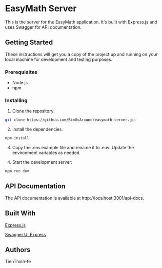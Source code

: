 # EasyMath Server

This is the server for the EasyMath application. It's built with Express.js and uses Swagger for API documentation.

## Getting Started

These instructions will get you a copy of the project up and running on your local machine for development and testing purposes.

### Prerequisites

- Node.js
- npm

### Installing

1. Clone the repository:

```sh
git clone https://github.com/BimGoAround/easymath-server.git
```

2. Install the dependencies:

```sh
npm install
```

3. Copy the .env.example file and rename it to .env. Update the environment variables as needed.

4. Start the development server:

```sh
npm run dev
```

## API Documentation

The API documentation is available at http://localhost:3001/api-docs.

## Built With

[Express.js](https://www.npmjs.com/package/express)

[Swagger UI Express](https://www.npmjs.com/package/swagger-ui-express)

## Authors

TienThinh-fe
